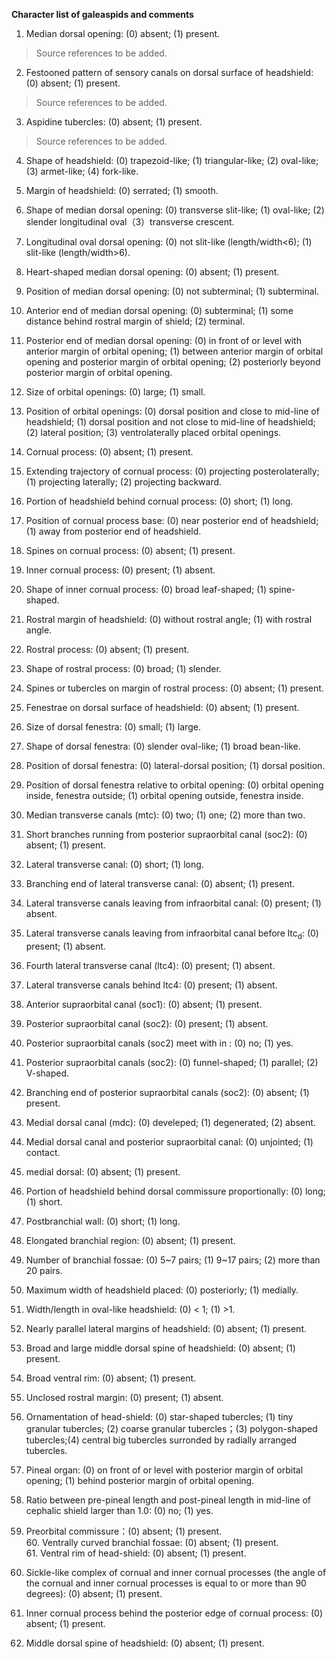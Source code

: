 **Character list of galeaspids and comments**

1. Median dorsal opening: (0) absent; (1) present.

> Source references to be added.

2. Festooned pattern of sensory canals on dorsal surface of headshield: (0) absent; (1) present.

> Source references to be added.

3. Aspidine tubercles: (0) absent; (1) present.

> Source references to be added.

4. Shape of headshield: (0) trapezoid-like; (1) triangular-like; (2) oval-like; (3) armet-like; (4) fork-like.

5. Margin of headshield: (0) serrated; (1) smooth.

6. Shape of median dorsal opening: (0) transverse slit-like; (1) oval-like; (2)  slender longitudinal oval（3）transverse
crescent.

7. Longitudinal oval dorsal opening: (0) not slit-like (length/width<6); (1) slit-like (length/width>6).

8. Heart-shaped median dorsal opening: (0) absent; (1) present.

9. Position of median dorsal opening: (0) not subterminal; (1) subterminal.

10. Anterior end of median dorsal opening: (0) subterminal; (1) some distance behind rostral margin of shield; (2) terminal.

11. Posterior end of median dorsal opening: (0) in front of or level with anterior margin of orbital opening; (1) between anterior margin of orbital opening and posterior margin of orbital opening; (2) posteriorly beyond posterior margin of orbital opening.

12. Size of orbital openings: (0) large; (1) small.

13. Position of orbital openings: (0) dorsal position and close to mid-line of headshield; (1) dorsal position and not close to mid-line of headshield; (2) lateral position; (3) ventrolaterally placed orbital openings.

14. Cornual process: (0) absent; (1) present.

15. Extending trajectory of cornual process: (0) projecting posterolaterally; (1) projecting laterally; (2) projecting backward.

16. Portion of headshield behind cornual process: (0) short; (1) long.

17. Position of cornual process base: (0) near posterior end of headshield; (1) away from posterior end of headshield.

18. Spines on cornual process: (0) absent;  (1) present.

19. Inner cornual process: (0) present; (1) absent.

20. Shape of inner cornual process: (0) broad leaf-shaped; (1)  spine-shaped.

21. Rostral margin of headshield: (0) without rostral angle; (1) with rostral angle.

22. Rostral process: (0) absent; (1) present.

23. Shape of rostral process: (0) broad; (1) slender.

24. Spines or tubercles on margin of rostral process: (0) absent; (1) present.

25. Fenestrae on dorsal surface of headshield: (0) absent; (1) present.

26. Size of dorsal fenestra: (0) small; (1) large.

27. Shape of dorsal fenestra: (0) slender oval-like; (1) broad bean-like.

28. Position of dorsal fenestra: (0) lateral-dorsal position; (1) dorsal position.

29. Position of dorsal fenestra relative to orbital opening: (0) orbital opening inside, fenestra outside; (1) orbital opening outside, fenestra inside.

30. Median transverse canals (mtc): (0) two; (1) one; (2) more than two.

31. Short branches running from posterior supraorbital canal (soc2): (0) absent; (1) present.

32.  Lateral transverse canal: (0) short; (1) long.

33. Branching end of lateral transverse canal: (0) absent; (1) present.

34. Lateral transverse canals leaving from infraorbital canal: (0) present; (1) absent.

35. Lateral transverse canals leaving from infraorbital canal before ltc<sub>d</sub>: (0) present; (1) absent.

36. Fourth lateral transverse canal (ltc4): (0) present; (1) absent.

37. Lateral transverse canals behind ltc4: (0) present; (1) absent.

38. Anterior supraorbital canal (soc1): (0) absent; (1) present.

39. Posterior supraorbital canal (soc2): (0) present; (1) absent.

40. Posterior supraorbital canals (soc2) meet with in : (0) no; (1) yes.

41. Posterior supraorbital canals (soc2): (0) funnel-shaped; (1) parallel; (2) V-shaped.

42. Branching end of posterior supraorbital canals (soc2): (0) absent; (1) present.

43. Medial dorsal canal (mdc): (0) develeped; (1) degenerated; (2) absent.

44. Medial dorsal canal and posterior supraorbital canal: (0) unjointed; (1) contact.

45. medial dorsal: (0) absent; (1) present.

46. Portion of headshield behind dorsal commissure proportionally: (0) long;  (1) short.

47. Postbranchial wall: (0) short; (1) long.

48. Elongated branchial region: (0) absent; (1) present.

49. Number of branchial fossae: (0) 5~7 pairs; (1) 9~17 pairs; (2) more than 20 pairs.

50. Maximum width of headshield placed: (0) posteriorly; (1) medially.

51. Width/length in oval-like headshield: (0) < 1; (1) >1.

52. Nearly parallel lateral margins of headshield: (0) absent; (1) present.

53. Broad and large middle dorsal spine of headshield: (0) absent; (1) present.

54. Broad ventral rim: (0) absent; (1) present.

55. Unclosed rostral margin: (0) present; (1) absent.

56. Ornamentation of head-shield: (0) star-shaped tubercles; (1) tiny granular tubercles; (2) coarse granular tubercles；(3) polygon-shaped tubercles;(4) central big tubercles surronded by radially arranged tubercles.

57. Pineal organ: (0) on front of or level with posterior margin of orbital opening; (1) behind posterior margin of orbital opening.

58. Ratio between pre-pineal length and post-pineal length in mid-line of cephalic shield larger than 1.0: (0) no; (1) yes.

59. Preorbital commissure：(0) absent; (1) present.
60. Ventrally curved branchial fossae: (0) absent; (1) present.
61. Ventral rim of head-shield: (0) absent; (1) present.
62. Sickle-like complex of cornual and inner cornual processes (the angle of the cornual and inner cornual processes is equal to or more than 90 degrees): (0) absent; (1) present.

63. Inner cornual process behind the posterior edge of cornual process: (0) absent; (1) present.

64. Middle dorsal spine of headshield: (0) absent; (1) present.
